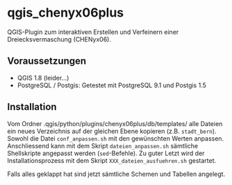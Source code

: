 qgis_chenyx06plus
=================

QGIS-Plugin zum interaktiven Erstellen und Verfeinern einer Dreiecksvermaschung (CHENyx06).

Voraussetzungen
---------------
* QGIS 1.8 (leider...)
* PostgreSQL / Postgis: Getestet mit PostgreSQL 9.1 und Postgis 1.5

Installation
------------
Vom Ordner .qgis/python/plugins/chenyx06plus/db/templates/ alle Dateien ein neues Verzeichnis auf der gleichen Ebene kopieren (z.B. `stadt_bern`). Sowohl die Datei `conf_anpassen.sh` mit den gewünschten Werten anpassen. Anschliessend kann mit dem Skript `dateien_anpassen.sh` sämtliche Shellskripte angepasst werden (`sed`-Befehle). Zu guter Letzt wird der Installationsprozess mit dem Skript `XXX_dateien_ausfuehren.sh` gestartet. 

Falls alles geklappt hat sind jetzt sämtliche Schemen und Tabellen angelegt.


